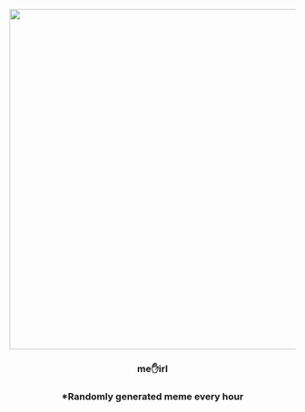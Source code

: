 <p align="center">
        <img src="https://i.imgur.com/xOhQGJg.png" width="600" height="600">
        </p>
        <h3 align="center">me✋irl</h3>
        <h3 align="center">*Randomly generated meme every hour</h3>
    